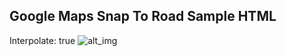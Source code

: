 ## Google Maps Snap To Road Sample HTML
Interpolate: true
![alt_img](https://i.imgur.com/s6NzhNI.png)
